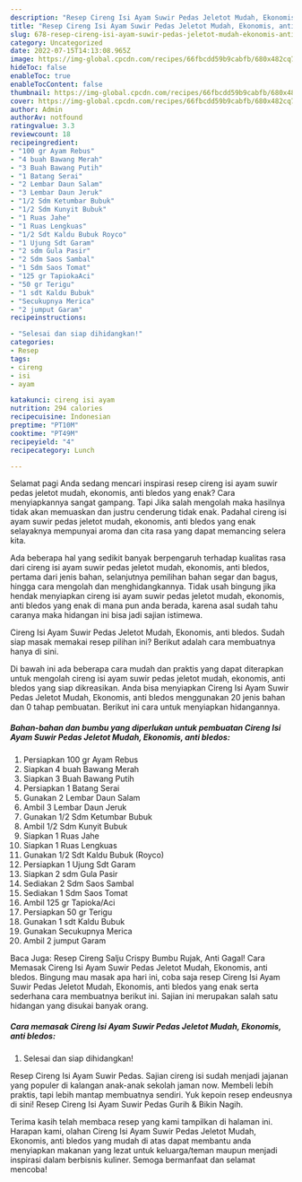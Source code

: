 ```yaml
---
description: "Resep Cireng Isi Ayam Suwir Pedas Jeletot Mudah, Ekonomis, anti bledos yang Sempurna, Buat Buka Puasa Enak"
title: "Resep Cireng Isi Ayam Suwir Pedas Jeletot Mudah, Ekonomis, anti bledos yang Sempurna, Buat Buka Puasa Enak"
slug: 678-resep-cireng-isi-ayam-suwir-pedas-jeletot-mudah-ekonomis-anti-bledos-yang-sempurna-buat-buka-puasa-enak
category: Uncategorized
date: 2022-07-15T14:13:08.965Z
image: https://img-global.cpcdn.com/recipes/66fbcdd59b9cabfb/680x482cq70/cireng-isi-ayam-suwir-pedas-jeletot-mudah-ekonomis-anti-bledos-foto-resep-utama.jpg
hideToc: false
enableToc: true
enableTocContent: false
thumbnail: https://img-global.cpcdn.com/recipes/66fbcdd59b9cabfb/680x482cq70/cireng-isi-ayam-suwir-pedas-jeletot-mudah-ekonomis-anti-bledos-foto-resep-utama.jpg
cover: https://img-global.cpcdn.com/recipes/66fbcdd59b9cabfb/680x482cq70/cireng-isi-ayam-suwir-pedas-jeletot-mudah-ekonomis-anti-bledos-foto-resep-utama.jpg
author: Admin
authorAv: notfound
ratingvalue: 3.3
reviewcount: 18
recipeingredient:
- "100 gr Ayam Rebus"
- "4 buah Bawang Merah"
- "3 Buah Bawang Putih"
- "1 Batang Serai"
- "2 Lembar Daun Salam"
- "3 Lembar Daun Jeruk"
- "1/2 Sdm Ketumbar Bubuk"
- "1/2 Sdm Kunyit Bubuk"
- "1 Ruas Jahe"
- "1 Ruas Lengkuas"
- "1/2 Sdt Kaldu Bubuk Royco"
- "1 Ujung Sdt Garam"
- "2 sdm Gula Pasir"
- "2 Sdm Saos Sambal"
- "1 Sdm Saos Tomat"
- "125 gr TapiokaAci"
- "50 gr Terigu"
- "1 sdt Kaldu Bubuk"
- "Secukupnya Merica"
- "2 jumput Garam"
recipeinstructions:

- "Selesai dan siap dihidangkan!"
categories:
- Resep
tags:
- cireng
- isi
- ayam

katakunci: cireng isi ayam 
nutrition: 294 calories
recipecuisine: Indonesian
preptime: "PT10M"
cooktime: "PT49M"
recipeyield: "4"
recipecategory: Lunch

---
```



Selamat pagi Anda sedang mencari inspirasi resep cireng isi ayam suwir pedas jeletot mudah, ekonomis, anti bledos yang enak? Cara menyiapkannya sangat gampang. Tapi Jika salah mengolah maka hasilnya tidak akan memuaskan dan justru cenderung tidak enak. Padahal cireng isi ayam suwir pedas jeletot mudah, ekonomis, anti bledos yang enak selayaknya mempunyai aroma dan cita rasa yang dapat memancing selera kita.


Ada beberapa hal yang sedikit banyak berpengaruh terhadap kualitas rasa dari cireng isi ayam suwir pedas jeletot mudah, ekonomis, anti bledos, pertama dari jenis bahan, selanjutnya pemilihan bahan segar dan bagus, hingga cara mengolah dan menghidangkannya. Tidak usah bingung jika hendak menyiapkan cireng isi ayam suwir pedas jeletot mudah, ekonomis, anti bledos yang enak di mana pun anda berada, karena asal sudah tahu caranya maka hidangan ini bisa jadi sajian istimewa.

Cireng Isi Ayam Suwir Pedas Jeletot Mudah, Ekonomis, anti bledos. Sudah siap masak memakai resep pilihan ini? Berikut adalah cara membuatnya hanya di sini.


Di bawah ini ada beberapa cara mudah dan praktis yang dapat diterapkan untuk mengolah cireng isi ayam suwir pedas jeletot mudah, ekonomis, anti bledos yang siap dikreasikan. Anda bisa menyiapkan Cireng Isi Ayam Suwir Pedas Jeletot Mudah, Ekonomis, anti bledos menggunakan 20 jenis bahan dan 0 tahap pembuatan. Berikut ini cara untuk menyiapkan hidangannya.

<!--inarticleads1-->

##### Bahan-bahan dan bumbu yang diperlukan untuk pembuatan Cireng Isi Ayam Suwir Pedas Jeletot Mudah, Ekonomis, anti bledos:

1. Persiapkan 100 gr Ayam Rebus
1. Siapkan 4 buah Bawang Merah
1. Siapkan 3 Buah Bawang Putih
1. Persiapkan 1 Batang Serai
1. Gunakan 2 Lembar Daun Salam
1. Ambil 3 Lembar Daun Jeruk
1. Gunakan 1/2 Sdm Ketumbar Bubuk
1. Ambil 1/2 Sdm Kunyit Bubuk
1. Siapkan 1 Ruas Jahe
1. Siapkan 1 Ruas Lengkuas
1. Gunakan 1/2 Sdt Kaldu Bubuk (Royco)
1. Persiapkan 1 Ujung Sdt Garam
1. Siapkan 2 sdm Gula Pasir
1. Sediakan 2 Sdm Saos Sambal
1. Sediakan 1 Sdm Saos Tomat
1. Ambil 125 gr Tapioka/Aci
1. Persiapkan 50 gr Terigu
1. Gunakan 1 sdt Kaldu Bubuk
1. Gunakan Secukupnya Merica
1. Ambil 2 jumput Garam


Baca Juga: Resep Cireng Salju Crispy Bumbu Rujak, Anti Gagal! Cara Memasak Cireng Isi Ayam Suwir Pedas Jeletot Mudah, Ekonomis, anti bledos. Bingung mau masak apa hari ini, coba saja resep Cireng Isi Ayam Suwir Pedas Jeletot Mudah, Ekonomis, anti bledos yang enak serta sederhana cara membuatnya berikut ini. Sajian ini merupakan salah satu hidangan yang disukai banyak orang. 

<!--inarticleads2-->

##### Cara memasak Cireng Isi Ayam Suwir Pedas Jeletot Mudah, Ekonomis, anti bledos:


1. Selesai dan siap dihidangkan!

Resep Cireng Isi Ayam Suwir Pedas. Sajian cireng isi sudah menjadi jajanan yang populer di kalangan anak-anak sekolah jaman now. Membeli lebih praktis, tapi lebih mantap membuatnya sendiri. Yuk kepoin resep endeusnya di sini! Resep Cireng Isi Ayam Suwir Pedas Gurih &amp; Bikin Nagih. 

Terima kasih telah membaca resep yang kami tampilkan di halaman ini. Harapan kami, olahan Cireng Isi Ayam Suwir Pedas Jeletot Mudah, Ekonomis, anti bledos yang mudah di atas dapat membantu anda menyiapkan makanan yang lezat untuk keluarga/teman maupun menjadi inspirasi dalam berbisnis kuliner. Semoga bermanfaat dan selamat mencoba!
